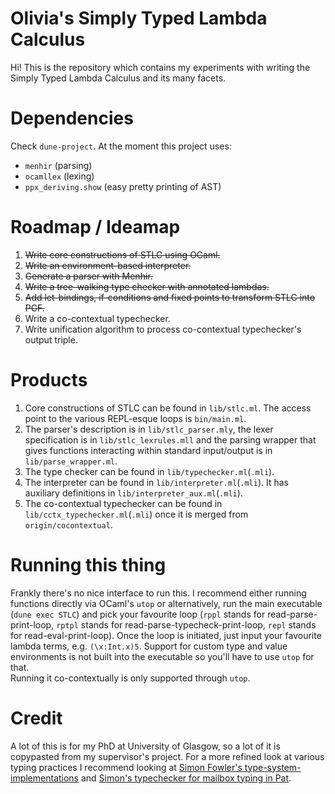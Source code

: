 # Olivia's Simply Typed Lambda Calculus
Hi! This is the repository which contains my experiments with writing the Simply Typed Lambda Calculus and its many facets.

# Dependencies
Check `dune-project`. At the moment this project uses:
- `menhir` (parsing)
- `ocamllex` (lexing)
- `ppx_deriving.show` (easy pretty printing of AST)

# Roadmap / Ideamap
1. ~~Write core constructions of STLC using OCaml.~~
2. ~~Write an environment-based interpreter.~~
3. ~~Generate a parser with Menhir.~~
4. ~~Write a tree-walking type checker with annotated lambdas.~~
5. ~~Add let-bindings, if-conditions and fixed points to transform STLC into PCF.~~
6. Write a co-contextual typechecker.
7. Write unification algorithm to process co-contextual typechecker's output triple.

# Products
1. Core constructions of STLC can be found in `lib/stlc.ml`. The access point to the various REPL-esque loops is `bin/main.ml`.
3. The parser's description is in `lib/stlc_parser.mly`, the lexer specification is in `lib/stlc_lexrules.mll` and the parsing wrapper that gives functions interacting within standard input/output is in `lib/parse_wrapper.ml`.
4. The type checker can be found in `lib/typechecker.ml`(`.mli`).
5. The interpreter can be found in `lib/interpreter.ml`(`.mli`). It has auxiliary definitions in `lib/interpreter_aux.ml`(`.mli`).
6. The co-contextual typechecker can be found in `lib/cctx_typechecker.ml`(`.mli`) once it is merged from `origin/cocontextual`.

# Running this thing
Frankly there's no nice interface to run this. I recommend either running functions directly via OCaml's `utop` or alternatively, run the main executable (`dune exec STLC`) and pick your favourite loop (`rppl` stands for read-parse-print-loop, `rptpl` stands for read-parse-typecheck-print-loop, `repl` stands for read-eval-print-loop). Once the loop is initiated, just input your favourite lambda terms, e.g. `(\x:Int.x)5`. Support for custom type and value environments is not built into the executable so you'll have to use `utop` for that.  
Running it co-contextually is only supported through `utop`.

# Credit
A lot of this is for my PhD at University of Glasgow, so a lot of it is copypasted from my supervisor's project. For a more refined look at various typing practices I recommend looking at [Simon Fowler's type-system-implementations](https://github.com/SimonJF/type-system-implementations) and [Simon's typechecker for mailbox typing in Pat](https://github.com/SimonJF/mbcheck).
